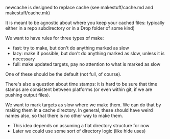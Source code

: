 newcache is designed to replace cache (see makestuff/cache.md and makestuff/cache.mk)

It is meant to be agnostic about where you keep your cached files: typically either in a repo subdirectory or in a Drop folder of some kind)

We want to have rules for three types of make:

* fast: try to make, but don't do anything marked as slow
* lazy: make if possible, but don't do anything marked as slow, unless it is necessary
* full: make updated targets, pay no attention to what is marked as slow

One of these should be the default (not full, of course).

There's also a question about time stamps: it is hard to be sure that time stamps are consistent between platforms (or even within git, if we are pushing output files).

We want to mark targets as slow where we make them. We can do that by making them in a cache directory. In general, these should have weird names also, so that there is no other way to make them.
* This idea depends on assuming a flat directory structure for now
* Later we could use some sort of directory logic (like hide uses)

